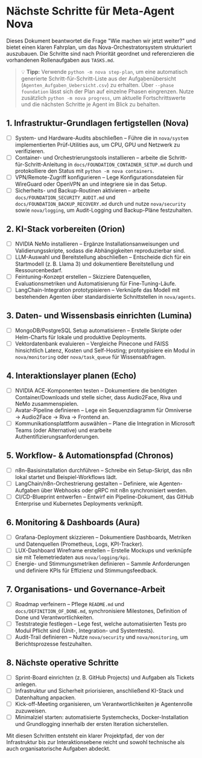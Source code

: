# Nächste Schritte für Meta-Agent Nova

Dieses Dokument beantwortet die Frage "Wie machen wir jetzt weiter?" und bietet einen klaren Fahrplan, um das Nova-Orchestratorsystem strukturiert auszubauen. Die Schritte sind nach Priorität geordnet und referenzieren die vorhandenen Rollenaufgaben aus `TASKS.md`.

> 💡 **Tipp:** Verwende `python -m nova step-plan`, um eine automatisch generierte Schritt-für-Schritt-Liste aus der Aufgabenübersicht (`Agenten_Aufgaben_Uebersicht.csv`) zu erhalten. Über `--phase foundation` lässt sich der Plan auf einzelne Phasen eingrenzen. Nutze zusätzlich `python -m nova progress`, um aktuelle Fortschrittswerte und die nächsten Schritte je Agent im Blick zu behalten.

## 1. Infrastruktur-Grundlagen fertigstellen (Nova)
- [ ] System- und Hardware-Audits abschließen – Führe die in `nova/system` implementierten Prüf-Utilities aus, um CPU, GPU und Netzwerk zu verifizieren.
- [ ] Container- und Orchestrierungstools installieren – arbeite die Schritt-für-Schritt-Anleitung in `docs/FOUNDATION_CONTAINER_SETUP.md` durch und protokolliere den Status mit `python -m nova containers`.
- [ ] VPN/Remote-Zugriff konfigurieren – Lege Konfigurationsdateien für WireGuard oder OpenVPN an und integriere sie in das Setup.
- [ ] Sicherheits- und Backup-Routinen aktivieren – arbeite `docs/FOUNDATION_SECURITY_AUDIT.md` und `docs/FOUNDATION_BACKUP_RECOVERY.md` durch und nutze `nova/security` sowie `nova/logging`, um Audit-Logging und Backup-Pläne festzuhalten.

## 2. KI-Stack vorbereiten (Orion)
- [ ] NVIDIA NeMo installieren – Ergänze Installationsanweisungen und Validierungsskripte, sodass die Abhängigkeiten reproduzierbar sind.
- [ ] LLM-Auswahl und Bereitstellung abschließen – Entscheide dich für ein Startmodell (z. B. Llama 3) und dokumentiere Bereitstellung und Ressourcenbedarf.
- [ ] Feintuning-Konzept erstellen – Skizziere Datenquellen, Evaluationsmetriken und Automatisierung für Fine-Tuning-Läufe.
- [ ] LangChain-Integration prototypisieren – Verknüpfe das Modell mit bestehenden Agenten über standardisierte Schnittstellen in `nova/agents`.

## 3. Daten- und Wissensbasis einrichten (Lumina)
- [ ] MongoDB/PostgreSQL Setup automatisieren – Erstelle Skripte oder Helm-Charts für lokale und produktive Deployments.
- [ ] Vektordatenbank evaluieren – Vergleiche Pinecone und FAISS hinsichtlich Latenz, Kosten und Self-Hosting; prototypisiere ein Modul in `nova/monitoring` oder `nova/task_queue` für Wissensabfragen.

## 4. Interaktionslayer planen (Echo)
- [ ] NVIDIA ACE-Komponenten testen – Dokumentiere die benötigten Container/Downloads und stelle sicher, dass Audio2Face, Riva und NeMo zusammenspielen.
- [ ] Avatar-Pipeline definieren – Lege ein Sequenzdiagramm für Omniverse → Audio2Face → Riva → Frontend an.
- [ ] Kommunikationsplattform auswählen – Plane die Integration in Microsoft Teams (oder Alternative) und erarbeite Authentifizierungsanforderungen.

## 5. Workflow- & Automationspfad (Chronos)
- [ ] n8n-Basisinstallation durchführen – Schreibe ein Setup-Skript, das n8n lokal startet und Beispiel-Workflows lädt.
- [ ] LangChain/n8n-Orchestrierung gestalten – Definiere, wie Agenten-Aufgaben über Webhooks oder gRPC mit n8n synchronisiert werden.
- [ ] CI/CD-Blueprint entwerfen – Entwirf ein Pipeline-Dokument, das GitHub Enterprise und Kubernetes Deployments verknüpft.

## 6. Monitoring & Dashboards (Aura)
- [ ] Grafana-Deployment skizzieren – Dokumentiere Dashboards, Metriken und Datenquellen (Prometheus, Logs, KPI-Tracker).
- [ ] LUX-Dashboard Wireframe erstellen – Erstelle Mockups und verknüpfe sie mit Telemetriedaten aus `nova/logging/kpi`.
- [ ] Energie- und Stimmungsmetriken definieren – Sammle Anforderungen und definiere KPIs für Effizienz und Stimmungsfeedback.

## 7. Organisations- und Governance-Arbeit
- [ ] Roadmap verfeinern – Pflege `README.md` und `docs/DEFINITION_OF_DONE.md`, synchronisiere Milestones, Definition of Done und Verantwortlichkeiten.
- [ ] Teststrategie festlegen – Lege fest, welche automatisierten Tests pro Modul Pflicht sind (Unit-, Integration- und Systemtests).
- [ ] Audit-Trail definieren – Nutze `nova/security` und `nova/monitoring`, um Berichtsprozesse festzuhalten.

## 8. Nächste operative Schritte
- [ ] Sprint-Board einrichten (z. B. GitHub Projects) und Aufgaben als Tickets anlegen.
- [ ] Infrastruktur und Sicherheit priorisieren, anschließend KI-Stack und Datenhaltung anpacken.
- [ ] Kick-off-Meeting organisieren, um Verantwortlichkeiten je Agentenrolle zuzuweisen.
- [ ] Minimalziel starten: automatisierte Systemchecks, Docker-Installation und Grundlogging innerhalb der ersten Iteration sicherstellen.

Mit diesen Schritten entsteht ein klarer Projektpfad, der von der Infrastruktur bis zur Interaktionsebene reicht und sowohl technische als auch organisatorische Aufgaben abdeckt.
